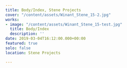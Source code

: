 ```yaml
---
title: Body/Index, Stene Projects
cover: "/content/assets/Winant_Stene_15-2.jpg"
works:
- image: "/content/assets/Winant_Stene_15-test.jpg"
  title: Body/Index
  description: ''
date: 2019-03-04T16:12:00.000+00:00
featured: true
solo: false
location: Stene Projects

---
```

